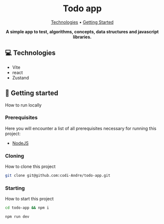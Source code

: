 <h1 align="center" style="font-weight: bold;">Todo app</h1>

<p align="center">
 <a href="#tech">Technologies</a> • 
 <a href="#started">Getting Started</a>
</p>

<p align="center">
    <b>A simple app to test, algorithms, concepts, data structures and javascript libraries.</b>
</p>

<h2 id="technologies">💻 Technologies</h2>

- Vite
- react
- Zustand

<h2 id="started">🚀 Getting started</h2>

How to run locally

<h3>Prerequisites</h3>

Here you will encounter a list of all prerequisites necessary for running this project:

- [NodeJS](https://nodejs.org/en)

<h3>Cloning</h3>

How to clone this project

```bash
git clone git@github.com:codi-Andre/todo-app.git
```

<h3>Starting</h3>

How to start this project

```bash
cd todo-app && npm i

npm run dev
```
